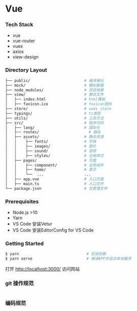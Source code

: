 <h1>
Vue
</h1>

### Tech Stack

- vue
- vue-router
- vuex
- axios
- view-design

### Directory Layout

```bash
├── public/                        # 编译输出
├── mock/                          # 模拟数据
├── node_modules/                  # 项目依赖
├── view/                          # 静态文件
│   ├── index.html                 # html模板
│   ├── favicon.ico                # favicon图标
├── store/                         # vuex store
├── typings/                       # ts类型
├── utils/                         # 工具方法
├── src/                           # 程序代码
│   ├── lang/                      # 国际化
│   ├── routes/                      # 路由
│   ├── assets/                    # 静态资源
│   │    ├── fonts/                # 字体
│   │    ├── images/               # 图片
│   │    ├── sound/                # 音频
│   │    ├── styles/               # 全局样式
│   ├── pages/                     # 页面
│   │    ├── component/            # 全局组件
│   │    ├── home/                 # 首页
│   │    └──  ...                  ...
│   ├── app.vue                    # 入口页面
│   ├── main.ts                    # 入口文件
└── package.json                   # 包管理文件
```

### Prerequisites
- Node.js >10
- Yarn
- VS Code 安装Vetur
- VS Code 安装EditorConfig for VS Code

### Getting Started

```bash
$ yarn                              # 安装依赖
$ yarn serve                        # 编译APP并启动本地服务
```

打开 [http://localhost:3000/](http://localhost:3000/) 访问网站<br>

### git 操作规范

```bash

```

### 编码规范

